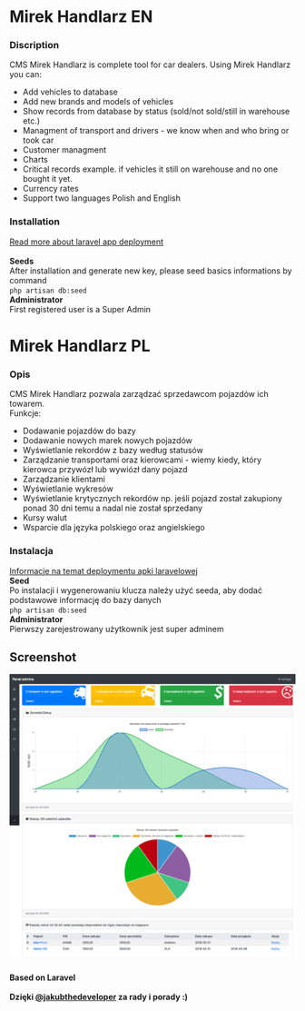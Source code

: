 <h1>Mirek Handlarz EN</h1>
<h3>Discription</h3>
CMS Mirek Handlarz is complete tool for car dealers. Using Mirek Handlarz you can:
<ul>
  <li>Add vehicles to database</li>
  <li>Add new brands and models of vehicles</li>
  <li>Show records from database by status (sold/not sold/still in warehouse etc.)</li>
  <li>Managment of transport and drivers - we know when and who bring or took car</li>
  <li>Customer managment</li>
  <li>Charts</li>
  <li>Critical records example. if vehicles it still on warehouse and no one bought it yet.</li>
  <li>Currency rates</li>
  <li>Support two languages Polish and English</li>
</ul>
<h3>Installation</h3>	
	<a href="https://medium.com/laravel-news/the-simple-guide-to-deploy-laravel-5-application-on-shared-hosting-1a8d0aee923e">
	Read more about laravel app deployment</a>
	<br><br>
<b>Seeds</b><br>
	After installation and generate new key, please seed basics informations by command 
	<br>
	<code>php artisan db:seed</code>
	<br>
<b>Administrator</b><br>
	First registered user is a Super Admin
	
	
<h1>Mirek Handlarz PL</h1>
<h3>Opis</h3>
CMS Mirek Handlarz pozwala zarządzać sprzedawcom pojazdów ich towarem. <br>
Funkcje:
<ul>
  <li>Dodawanie pojazdów do bazy</li>
  <li>Dodawanie nowych marek nowych pojazdów</li>
  <li>Wyświetlanie rekordów z bazy według statusów</li>
  <li>Zarządzanie transportami oraz kierowcami - wiemy kiedy, który kierowca przywózł lub wywiózł dany pojazd</li>
  <li>Zarządzanie klientami</li>
  <li>Wyświetlanie wykresów</li>
  <li>Wyświetlanie krytycznych rekordów np. jeśli pojazd został zakupiony ponad 30 dni temu a nadal nie został sprzedany</li>
  <li>Kursy walut</li>
  <li>Wsparcie dla języka polskiego oraz angielskiego</li>
</ul>
<h3>Instalacja</h3>
<a href="https://medium.com/laravel-news/the-simple-guide-to-deploy-laravel-5-application-on-shared-hosting-1a8d0aee923e">
Informacje na temat deploymentu apki laravelowej</a>
<br>
<b>Seed</b><br>
Po instalacji  i wygenerowaniu klucza należy użyć seeda, aby dodać podstawowe informację do bazy danych<br>
<code>php artisan db:seed</code><br>
<b>Administrator</b><br>
Pierwszy zarejestrowany użytkownik jest super adminem<br>

<h2>Screenshot</h2>
<img src="https://github.com/zielu92/mirek-handlarz/blob/master/screenshots/mirek.png">
<br><br>
<b>Based on Laravel</a>
<br>  <br>
Dzięki <a href="https://github.com/jakubthedeveloper">@jakubthedeveloper</a> za rady i porady :) <br><br>